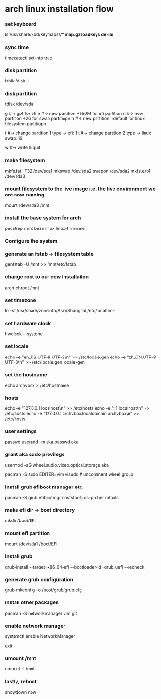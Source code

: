 # arch linux installation flow

### set keyboard
ls /usr/share/kbd/keymaps/**/*.map.gz
loadkeys de-lai**


### sync time
timedatectl set-ntp true


### disk partition
lsblk
fdisk -l

### disk partition
fdisk /dev/sda

g  #-> gpt for efi
n  #-> new partition  +550M  for efi partition
n  #-> new partition  +2G  for swap partitiopn
n  #-> new partition  +default  for linux filesystem partitiopn

t  #-> change partition 1 type  -> efi: 1
t  #-> change partition 2 type  -> linux swap: 19

w  #-> write & quit


### make filesystem
mkfs.fat -F32 /dev/sda1
mkswap /dev/sda2
swapon /dev/sda2
mkfs.ext4 /dev/sda3

### mount filesystem to the live image i.e. the live environment we are now running
mount /dev/sda3 /mnt


### install the base system for arch
pacstrap /mnt base linux linux-firmware


### Configure the system
### generate an fstab  -> filesystem table
genfstab -U /mnt >> /mnt/etc/fstab

### change root to our new installation
arch-chroot /mnt

### set timezone
ln -sf /usr/share/zoneinfo/Asia/Shanghai /etc/localtime

### set hardware clock
hwclock --systohc

### set locale 
echo -e "en_US.UTF-8 UTF-8\n" >> /etc/locale.gen
echo -e "zh_CN.UTF-8 UTF-8\n" >> /etc/locale.gen
locale-gen

### set the hostname
echo archvbox > /etc/hostname

### hosts
echo -e "127.0.0.1      localhost\n" >> /etc/hosts
echo -e "::1            localhost\n" >> /etc/hosts
echo -e "127.0.0.1      archvbox.localdomain    archvbox\n" >> /etc/hosts

### user settings
passwd
useradd -m aka
passwd aka

### grant aka sudo previlege
usermod -aG wheel.audio.video.optical.storage aka

pacman -S sudo
EDITER=vim visudo  # uncomment wheel group

### install grub efiboot manager etc.
pacman -S grub efibootmgr dosfstools os-prober mtools

### make efi dir -> boot directory
mkdir /boot/EFI

### mount efi partition
mount /dev/sda1 /boot/EFI

### install grub
grub-install --target=x86_64-efi --bootloader-id=grub_uefi --recheck

### generate grub configuration
grub-mkconfig -o /boot/grub/grub.cfg

### install other packages
pacman -S networkmanager vim git

### enable network manager
systemctl enable NetworkManager

exit

### umount /mnt
umount -l /mnt

### lastly,  reboot
showdown now




